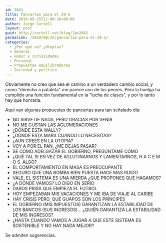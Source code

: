 ```yaml
---
id: 2641
title: Pancartas para el 29-S
date: 2010-09-25T11:48:18+00:00
author: Jorge Cortell
layout: post
guid: http://cortell.net/blog/?p=2641
permalink: /2010/09/25/pancartas-para-el-29-s/
categories:
  - ¿Por qué no? ¿Utopías?
  - General
  - Humor y curiosidades
  - Personal
  - Propuestas equilibradoras
  - Sociedad y polí­tica
---
```

Obviamente no creo que sea el camino a un verdadero cambio social, y como "derecho a pataleta" me parece uno de los peores. Pero la huelga ha cumplido una función fundamental en la "lucha de clases", y por lo tanto hay que honrarla.

Aquí van algunas propuestas de pancartas para tan señalado día:

  * NO SIRVE DE NADA, PERO GRACIAS POR VENIR
  * NO ME GUSTAN LAS AGLOMERACIONES
  * ¿DÓNDE ESTA WALLY?
  * ¿DÓNDE ESTA MARX CUANDO LO NECESITAS?
  * ¿AUN CREES EN LA UTOPIA?
  * VOY A POR EL PAN, ¿ME DEJAS PASAR?
  * SE CÓMO ADELGAZAR EL GOBIERNO, PREGÚNTAME CÓMO
  * ¿QUÉ TAL SI EN VEZ DE AGLUTINARNOS Y LAMENTARNOS, H A C E M O S  ALGO?
  * EL COMPORTAMIENTO EN MASA ES PREOCUPANTE
  * SEGURO QUE UNA BOMBA BIEN PUESTA HACE MAS RUIDO
  * VALE, EL SISTEMA ES UNA MIERDA ¿QUE PROPONES QUE HAGAMOS?
  * ¿A DÓNDE VAMOS? LO DIGO EN SERIO
  * DAROS PRISA QUE EMPIEZA EL FÚTBOL
  * HOY EMPEZABAN MIS VACACIONES Y ME IBA DE VIAJE AL CARIBE
  * HAY CRISIS PERO, QUÉ GUAPOS SON LOS PRÍNCIPES
  * EL GOBIERNO (MIS IMPUESTOS) GARANTIZAN LA ESTABILIDAD DE LOS BANCOS (SUS INGRESOS)... ¿QUIÉN GARANTIZA LA ESTABILIDAD DE MIS INGRESOS?
  * ¿HASTA CUANDO VAMOS A JUGAR A QUE ESTE SISTEMA ES SOSTENIBLE Y NO HAY NADA MEJOR?

Se admiten sugerencias.